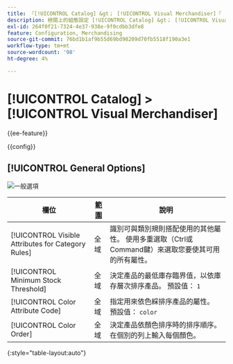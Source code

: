 ```yaml
---
title: 『[!UICONTROL Catalog] &gt； [!UICONTROL Visual Merchandiser]『
description: 檢閱上的組態設定 [!UICONTROL Catalog] &gt； [!UICONTROL Visual Merchandiser] 商務管理員頁面。
exl-id: 264f0f21-7324-4e37-938e-9f0cdbb3dfe8
feature: Configuration, Merchandising
source-git-commit: 76bd1b1af9b55d69bd98209d70fb5518f190a3e1
workflow-type: tm+mt
source-wordcount: '98'
ht-degree: 4%

---
```


# [!UICONTROL Catalog] > [!UICONTROL Visual Merchandiser]

{{ee-feature}}

{{config}}

## [!UICONTROL General Options]

![一般選項](./assets/catalog-visual-merchandiser-general-options.png)<!-- zoom -->

<!-- [General Options](https://docs.magento.com/user-guide/marketing/visual-merchandiser-configuration.html) -->

| 欄位 | [範圍](../../getting-started/websites-stores-views.md#scope-settings) | 說明 |
|--- |--- |--- |
| [!UICONTROL Visible Attributes for Category Rules] | 全域 | 識別可與類別規則搭配使用的其他屬性。 使用多重選取（Ctrl或Command鍵）來選取您要使其可用的所有屬性。 |
| [!UICONTROL Minimum Stock Threshold] | 全域 | 決定產品的最低庫存臨界值，以依庫存層次排序產品。 預設值： `1` |
| [!UICONTROL Color Attribute Code] | 全域 | 指定用來依色綵排序產品的屬性。 預設值： `color` |
| [!UICONTROL Color Order] | 全域 | 決定產品依顏色排序時的排序順序。 在個別的列上輸入每個顏色。 |

{:style=&quot;table-layout:auto&quot;}
